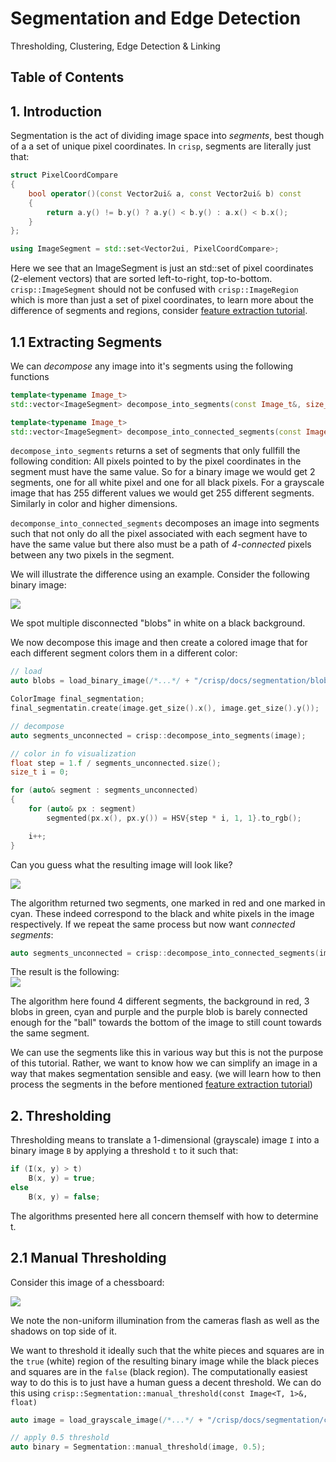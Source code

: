 # Segmentation and Edge Detection

Thresholding, Clustering, Edge Detection & Linking

## Table of Contents

## 1. Introduction

Segmentation is the act of dividing image space into *segments*, best though of a a set of unique pixel coordinates. In ``crisp``, segments are literally just that:

```cpp
struct PixelCoordCompare
{
    bool operator()(const Vector2ui& a, const Vector2ui& b) const
    {
        return a.y() != b.y() ? a.y() < b.y() : a.x() < b.x();
    }
};

using ImageSegment = std::set<Vector2ui, PixelCoordCompare>;
```

Here we see that an ImageSegment is just an std::set of pixel coordinates (2-element vectors) that are sorted left-to-right, top-to-bottom. ``crisp::ImageSegment`` should not be confused with ``crisp::ImageRegion`` which is more than just a set of pixel coordinates, to learn more about the difference of segments and regions, consider [feature extraction tutorial](../feature_extraction/feature_extraction.md).

## 1.1 Extracting Segments

We can *decompose* any image into it's segments using the following functions 

```cpp
template<typename Image_t>
std::vector<ImageSegment> decompose_into_segments(const Image_t&, size_t);

template<typename Image_t>
std::vector<ImageSegment> decompose_into_connected_segments(const Image_t&, size_t);
```

``decompose_into_segments`` returns a set of segments that only fullfill the following condition: All pixels pointed to by the pixel coordinates in the segment must have the same value. So for a binary image we would get 2 segments, one for all white pixel and one for all black pixels. For a grayscale image that has 255 different values we would get 255 different segments. Similarly in color and higher dimensions.

``decomponse_into_connected_segments`` decomposes an image into segments such that not only do all the pixel associated with each segment have to have the same value but there also must be a path of *4-connected* pixels between any two pixels in the segment. 

We will illustrate the difference using an example. Consider the following binary image:

![](./blobs.png)

We spot multiple disconnected "blobs" in white on a black background. 

We now decompose this image and then create a colored image that for each different segment colors them in a different color:

```cpp
// load 
auto blobs = load_binary_image(/*...*/ + "/crisp/docs/segmentation/blobs.png");

ColorImage final_segmentation;
final_segmentatin.create(image.get_size().x(), image.get_size().y());

// decompose
auto segments_unconnected = crisp::decompose_into_segments(image);

// color in fo visualization
float step = 1.f / segments_unconnected.size();
size_t i = 0;

for (auto& segment : segments_unconnected)
{
    for (auto& px : segment)
        segmented(px.x(), px.y()) = HSV{step * i, 1, 1}.to_rgb();

    i++;
}
```

Can you guess what the resulting image will look like?<br>

![](./unconnected_segments.png)

The algorithm returned two segments, one marked in red and one marked in cyan. These indeed correspond to the black and white pixels in the image respectively. If we repeat the same process but now want *connected segments*:

```cpp
auto segments_unconnected = crisp::decompose_into_connected_segments(image);
``` 
The result is the following:<br>
![](./connected_segments.png)

The algorithm here found 4 different segments, the background in red, 3 blobs in green, cyan and purple and the purple blob is barely connected enough for the "ball" towards the bottom of the image to still count towards the same segment.

We can use the segments like this in various way but this is not the purpose of this tutorial. Rather, we want to know how we can simplify an image in a way that makes segmentation sensible and easy. (we will learn how to then process the segments in the before mentioned [feature extraction tutorial](../feature_extraction/feature_extraction.md))

## 2. Thresholding

Thresholding means to translate a 1-dimensional (grayscale) image ``I`` into a binary image ``B`` by applying a threshold ``t`` to it such that:

```cpp
if (I(x, y) > t)
    B(x, y) = true;
else 
    B(x, y) = false;
```

The algorithms presented here all concern themself with how to determine t. 

## 2.1 Manual Thresholding

Consider this image of a chessboard:

![](./chessboard.jpg)

We note the non-uniform illumination from the cameras flash as well as the shadows on top side of it.

We want to threshold it ideally such that the white pieces and squares are in the ``true`` (white) region of the resulting binary image while the black pieces and squares are in the ``false`` (black region). The computationally easiest way to do this is to just have a human guess a decent threshold. We can do this using ``crisp::Segmentation::manual_threshold(const Image<T, 1>&, float)``

```cpp
auto image = load_grayscale_image(/*...*/ + "/crisp/docs/segmentation/chessboard.png");

// apply 0.5 threshold
auto binary = Segmentation::manual_threshold(image, 0.5);




